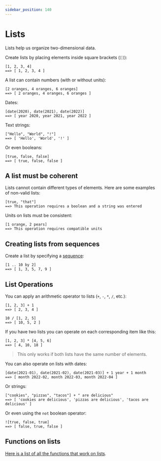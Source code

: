 ```yaml
---
sidebar_position: 140
---
```


# Lists

Lists help us organize two-dimensional data.

Create lists by placing elements inside square brackets (`[]`):

```deci live
[1, 2, 3, 4]
==> [ 1, 2, 3, 4 ]
```

A list can contain numbers (with or without units):

```deci live
[2 oranges, 4 oranges, 6 oranges]
==> [ 2 oranges, 4 oranges, 6 oranges ]
```

Dates:

```deci live
[date(2020), date(2021), date(2022)]
==> [ year 2020, year 2021, year 2022 ]
```

Text strings:

```deci live
["Hello", "World", "!"]
==> [ 'Hello', 'World', '!' ]
```

Or even booleans:

```deci live
[true, false, false]
==> [ true, false, false ]
```

## A list must be coherent

Lists cannot contain different types of elements. Here are some examples of non-valid lists:

```deci live
[true, "that"]
==> This operation requires a boolean and a string was entered
```

Units on lists must be consistent:

```deci live
[1 orange, 2 pears]
==> This operation requires compatible units
```

## Creating lists from sequences

Create a list by specifying a [sequence](../advanced-concepts/sequences):

```deci live
[1 .. 10 by 2]
==> [ 1, 3, 5, 7, 9 ]
```

## List Operations

You can apply an arithmetic operator to lists (`+`, `-`, `*`, `/`, etc.):

```deci live
[1, 2, 3] + 1
==> [ 2, 3, 4 ]
```

```deci live
10 / [1, 2, 5]
==> [ 10, 5, 2 ]
```

If you have two lists you can operate on each corresponding item like this:

```deci live
[1, 2, 3] * [4, 5, 6]
==> [ 4, 10, 18 ]
```

> This only works if both lists have the same number of elements.

You can also operate on lists with dates:

```deci live
[date(2021-01), date(2021-02), date(2021-03)] + 1 year + 1 month
==> [ month 2022-02, month 2022-03, month 2022-04 ]
```

Or strings:

```deci live
["cookies", "pizzas", "tacos"] + " are delicious"
==> [ 'cookies are delicious', 'pizzas are delicious', 'tacos are delicious' ]
```

Or even using the `not` boolean operator:

```deci live
![true, false, true]
==> [ false, true, false ]
```

## Functions on lists

[Here is a list of all the functions that work on lists](/docs/language/built-in-formulas/formulas-for-lists).
